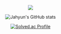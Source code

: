 <div align="center">
<img src="https://capsule-render.vercel.app/api?type=waving&color=auto&height=300&section=header%20render&fontSize=90&text=JAHYUN's%20Github" />

![Jahyun's GitHub stats](https://github-readme-stats.vercel.app/api?username=YOONJAHYUN&show_icons=true&theme=solarized-light)

</div>

<div align="center">

[![Solved.ac
Profile](http://mazassumnida.wtf/api/generate_badge?boj={jalonge})](https://solved.ac/{jalonge})
